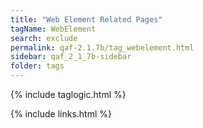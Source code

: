 ```yaml
---
title: "Web Element Related Pages"
tagName: WebElement
search: exclude
permalink: qaf-2.1.7b/tag_webelement.html
sidebar: qaf_2_1_7b-sidebar
folder: tags
---
```

{% include taglogic.html %}

{% include links.html %}

